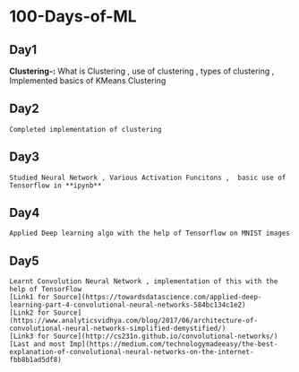 # 100-Days-of-ML

## Day1 
 **Clustering-:**  What is Clustering , use of clustering , types of clustering ,  Implemented basics of KMeans Clustering
 
## Day2
    Completed implementation of clustering
## Day3 
    Studied Neural Network , Various Activation Funcitons ,  basic use of Tensorflow in **ipynb**   
## Day4
    Applied Deep learning algo with the help of Tensorflow on MNIST images 
 
## Day5 
    Learnt Convolution Neural Network , implementation of this with the help of TensorFlow 
    [Link1 for Source](https://towardsdatascience.com/applied-deep-learning-part-4-convolutional-neural-networks-584bc134c1e2)
    [Link2 for Source](https://www.analyticsvidhya.com/blog/2017/06/architecture-of-convolutional-neural-networks-simplified-demystified/)
    [Link3 for Source](http://cs231n.github.io/convolutional-networks/)
    [Last and most Imp](https://medium.com/technologymadeeasy/the-best-explanation-of-convolutional-neural-networks-on-the-internet-fbb8b1ad5df8)
